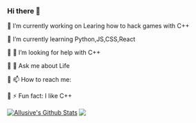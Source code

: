 ### Hi there 👋
🔭 I’m currently working on Learing how to hack games with C++

🌱 I’m currently learning Python,JS,CSS,React

🌱 🤔 I’m looking for help with C++

🌱 💬 Ask me about Life

🌱 📫 How to reach me: 

🌱 ⚡ Fun fact: I like C++


<a href="https://github.com/sabesansathananthan">
<img align="center" alt="Allusive's Github Stats" src="https://github-readme-stats.vercel.app/api?username=AllusiveWheat&show_icons=true&hide_border=true&count_private=true&include_all_commits=true&theme=radical" /></a>

<a href="https://github.com/sabesansathananthan">
  <img align="center" src="https://github-readme-stats.anuraghazra1.vercel.app/api/top-langs/?username=AllusiveWheat&layout=compact&theme=radical" />
</a>
<!--
**AllusiveWheat/AllusiveWheat** is a ✨ _special_ ✨ repository because its `README.md` (this file) appears on your GitHub profile.

